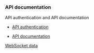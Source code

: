### API documentation
 
API authentication and API documentation
 
* [API authentication](./api_sign.md)
 
* [API documentation](./api.md)
 
[WebSocket data](./websocket.md)
 
